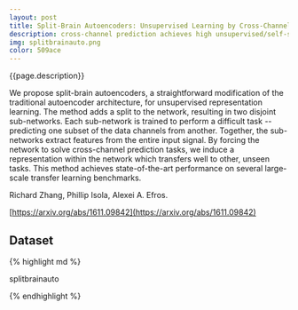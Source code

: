```yaml
---
layout: post
title: Split-Brain Autoencoders: Unsupervised Learning by Cross-Channel Prediction
description: cross-channel prediction achieves high unsupervised/self-supervised learning performance
img: splitbrainauto.png
color: 509ace
---
```


{{page.description}}

We propose split-brain autoencoders, a straightforward modification of the traditional autoencoder architecture, for unsupervised representation learning. The method adds a split to the network, resulting in two disjoint sub-networks. Each sub-network is trained to perform a difficult task -- predicting one subset of the data channels from another. Together, the sub-networks extract features from the entire input signal. By forcing the network to solve cross-channel prediction tasks, we induce a representation within the network which transfers well to other, unseen tasks. This method achieves state-of-the-art performance on several large-scale transfer learning benchmarks.

Richard Zhang, Phillip Isola, Alexei A. Efros.

[https://arxiv.org/abs/1611.09842](https://arxiv.org/abs/1611.09842)

## Dataset

{% highlight md %}

splitbrainauto

{% endhighlight %}
